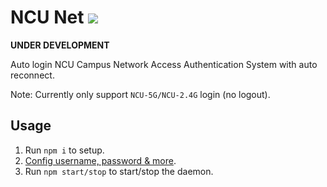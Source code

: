 # NCU Net [![](https://img.shields.io/badge/Standalone-blue.svg)](https://github.com/kidonng/cherry#user-content-ncu-net-)

**UNDER DEVELOPMENT**

Auto login NCU Campus Network Access Authentication System with auto reconnect.

Note: Currently only support `NCU-5G/NCU-2.4G` login (no logout).

## Usage

1. Run `npm i` to setup.
2. [Config username, password & more](ncu-net.js#L1-L21).
3. Run `npm start/stop` to start/stop the daemon.
